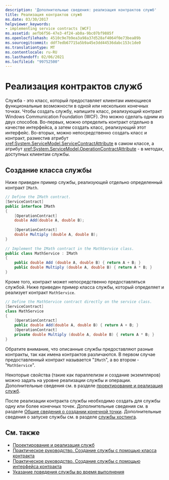 ```yaml
---
description: 'Дополнительные сведения: реализация контрактов служб'
title: Реализация контрактов служб
ms.date: 03/30/2017
helpviewer_keywords:
- implementing service contracts [WCF]
ms.assetid: aefb6f56-47e3-4f24-ab0a-9bc07bf9885f
ms.openlocfilehash: 4510c9e7b9ea3a98a37d528af4064f0e73bea89b
ms.sourcegitcommit: ddf7edb67715a5b9a45e3dd44536dabc153c1de0
ms.translationtype: MT
ms.contentlocale: ru-RU
ms.lasthandoff: 02/06/2021
ms.locfileid: "99752500"
---
```

# <a name="implementing-service-contracts"></a>Реализация контрактов служб

Служба - это класс, который предоставляет клиентам имеющиеся функциональные возможности в одной или нескольких конечных точках. Чтобы создать службу, напишите класс, реализующий контракт Windows Communication Foundation (WCF). Это можно сделать одним из двух способов. Во-первых, можно определить контракт отдельно в качестве интерфейса, а затем создать класс, реализующий этот интерфейс. Во-вторых, можно непосредственно создать класс и контракт, разместив атрибут <xref:System.ServiceModel.ServiceContractAttribute> в самом классе, а атрибут <xref:System.ServiceModel.OperationContractAttribute> - в методах, доступных клиентам службы.  
  
## <a name="creating-a-service-class"></a>Создание класса службы  

 Ниже приведен пример службы, реализующей отдельно определенный контракт `IMath`.  
  
```csharp  
// Define the IMath contract.  
[ServiceContract]  
public interface IMath  
{  
    [OperationContract]
    double Add(double A, double B);  
  
    [OperationContract]  
    double Multiply (double A, double B);  
}  
  
// Implement the IMath contract in the MathService class.  
public class MathService : IMath  
{  
    public double Add (double A, double B) { return A + B; }  
    public double Multiply (double A, double B) { return A * B; }  
}  
```  
  
 Кроме того, контракт может непосредственно предоставляться службой. Ниже приведен пример класса службы, который определяет и реализует контракт `MathService`.  
  
```csharp  
// Define the MathService contract directly on the service class.  
[ServiceContract]  
class MathService  
{  
    [OperationContract]  
    public double Add(double A, double B) { return A + B; }  
    [OperationContract]  
    private double Multiply (double A, double B) { return A * B; }  
}  
```  
  
 Обратите внимание, что описанные службы предоставляют разные контракты, так как имена контрактов различаются. В первом случае предоставленный контракт называется "`IMath`", а во втором - "`MathService`".  
  
 Некоторые свойства (такие как параллелизм и создание экземпляров) можно задать на уровне реализации службы и операции. Дополнительные сведения см. в разделе [проектирование и реализация служб](designing-and-implementing-services.md).  
  
 После реализации контракта службы необходимо создать для службы одну или более конечных точек. Дополнительные сведения см. в разделе [Общие сведения о создании конечной точки](endpoint-creation-overview.md). Дополнительные сведения о запуске службы см. в разделе [службы хостинга](hosting-services.md).  
  
## <a name="see-also"></a>См. также

- [Проектирование и реализация служб](designing-and-implementing-services.md)
- [Практическое руководство. Создание службы с помощью класса контракта](./feature-details/how-to-create-a-wcf-contract-with-a-class.md)
- [Практическое руководство. Создание службы с помощью интерфейса контракта](./feature-details/how-to-create-a-service-with-a-contract-interface.md)
- [Указание поведения службы во время выполнения](specifying-service-run-time-behavior.md)
